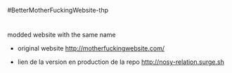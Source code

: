 #BetterMotherFuckingWebsite-thp
#
modded website with the same name 

* original  website 
http://motherfuckingwebsite.com/


* lien de la version en production de la repo 
http://nosy-relation.surge.sh

